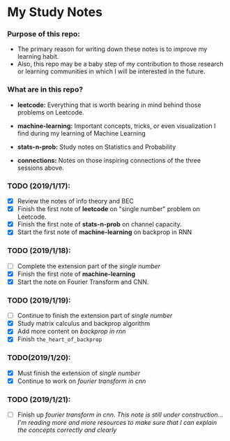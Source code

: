 # My Study Notes

### Purpose of this repo: 
- The primary reason for writing down these notes is to improve my learning habit.
- Also, this repo may be a baby step of my contribution to those research or learning communities in which I will be interested in the future.

### What are in this repo?

- **leetcode:** Everything that is worth bearing in mind behind those problems on Leetcode.

- **machine-learning:** Important concepts, tricks, or even visualization I find during my learning of Machine Learning

- **stats-n-prob:** Study notes on Statistics and Probability

- **connections:** Notes on those inspiring connections of the three sessions above.

### TODO (2019/1/17):
- [x] Review the notes of info theory and BEC
- [x] Finish the first note of **leetcode** on "single number" problem on Leetcode.
- [x] Finish the first note of **stats-n-prob** on channel capacity.
- [x] Start the first note of **machine-learning** on backprop in RNN

### TODO (2019/1/18):
- [ ] Complete the extension part of the *single number*
- [x] Finish the first note of **machine-learning**
- [x] Start the note on Fourier Transform and CNN.

### TODO (2019/1/19):
- [ ] Continue to finish the extension part of *single number*
- [x] Study matrix calculus and backprop algorithm
- [x] Add more content on *backprop in rnn*
- [x] Finish `the_heart_of_backprop`

### TODO(2019/1/20):
- [x] Must finish the extension of *single number*
- [x] Continue to work on *fourier transform in cnn*

### TODO (2019/1/21):
- [ ] Finish up *fourier transform in cnn*.
*This note is still under construction... I'm reading more and more resources to make sure that I can explain the concepts correctly and clearly*
